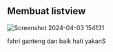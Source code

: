 ## Membuat listview

![Screenshot 2024-04-03 154131](https://github.com/masaep/Tugas_Aplikasi_Perangkat_Bergerak/assets/116326458/b3d0c655-fd9c-490c-9595-2422a2fc356d)


fahri ganteng dan baik hati yakanS
